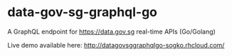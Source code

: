 # data-gov-sg-graphql-go
A GraphQL endpoint for https://data.gov.sg real-time APIs (Go/Golang)

Live demo available here: http://datagovsggraphqlgo-sogko.rhcloud.com/
